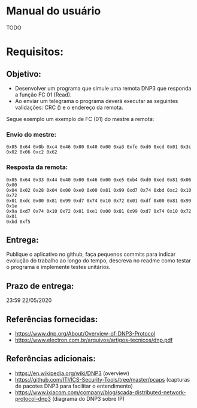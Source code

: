 # Manual do usuário

TODO

# Requisitos:
## Objetivo:

- Desenvolver um programa que simule uma remota DNP3 que responda a função FC 01 (Read).
- Ao enviar um telegrama o programa deverá executar as seguintes validações: CRC () e  o endereço da remota.

Segue exemplo um exemplo de FC (01) do mestre a remota:

### Envio do mestre:

    0x05 0x64 0x0b 0xc4 0x46 0x00 0x40 0x00 0xa3 0xfe 0xd0 0xcd 0x01 0x3c 0x02 0x06 0xc2 0x62

### Resposta da remota:

    0x05 0x64 0x33 0x44 0x40 0x00 0x46 0x00 0xe5 0xb4 0xd0 0xed 0x81 0x06 0x00
    0x04 0x02 0x28 0x04 0x00 0xe0 0x00 0x81 0x99 0xd7 0x74 0xbd 0xc2 0x10 0x72
    0x01 0xdc 0x00 0x81 0x99 0xd7 0x74 0x10 0x72 0x01 0xdf 0x00 0x81 0x99 0x1e
    0x9a 0xd7 0x74 0x10 0x72 0x01 0xe1 0x00 0x81 0x99 0xd7 0x74 0x10 0x72 0x01
    0xbd 0xf5

## Entrega:
Publique o aplicativo no github, faça pequenos commits para indicar evolução do trabalho ao longo do tempo, descreva no readme como testar o programa e implemente testes unitários.

## Prazo de entrega:
23:59 22/05/2020

## Referências fornecidas:
- https://www.dnp.org/About/Overview-of-DNP3-Protocol
- https://www.electron.com.br/arquivos/artigos-tecnicos/dnp.pdf

## Referências adicionais:
- https://en.wikipedia.org/wiki/DNP3 (overview)
- https://github.com/ITI/ICS-Security-Tools/tree/master/pcaps (capturas de pacotes DNP3 para facilitar o entendimento)
- https://www.ixiacom.com/company/blog/scada-distributed-network-protocol-dnp3 (diagrama do DNP3 sobre IP)
